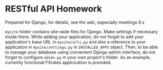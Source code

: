 # RESTful API Homework

Prepared for Django, for details, see the wiki, especially meetings 9.x

`mysite` folder contains site-wide files for Django. Make settings if necessary inside there. While adding your application, do not forget to add your application's base URL in `mysite/urls.py` and also a reference to your application in `mysite/settings.py` in `INSTALLED_APPS` object. Then, to be able to manage your database using convenient Django admin interface, do not forget to configure `adimn.py` in your own project's folder. As an example, currently functional FXrates applcication is provided.  
